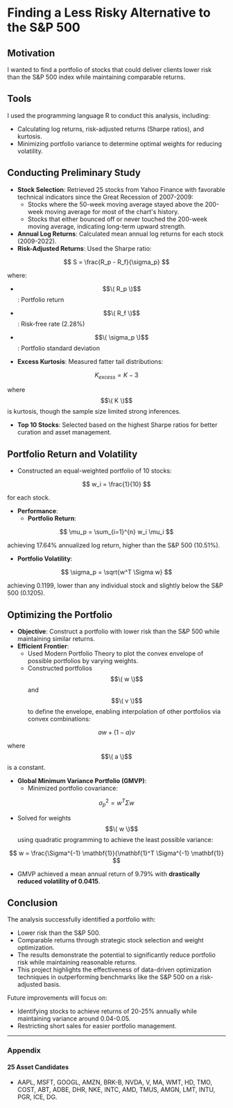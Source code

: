 # Finding a Less Risky Alternative to the S&P 500

## Motivation
I wanted to find a portfolio of stocks that could deliver clients lower risk than the S&P 500 index while maintaining comparable returns.

## Tools
I used the programming language R to conduct this analysis, including:
- Calculating log returns, risk-adjusted returns (Sharpe ratios), and kurtosis.
- Minimizing portfolio variance to determine optimal weights for reducing volatility.

## Conducting Preliminary Study
- **Stock Selection**: Retrieved 25 stocks from Yahoo Finance with favorable technical indicators since the Great Recession of 2007-2009:
  - Stocks where the 50-week moving average stayed above the 200-week moving average for most of the chart's history.
  - Stocks that either bounced off or never touched the 200-week moving average, indicating long-term upward strength.
- **Annual Log Returns**: Calculated mean annual log returns for each stock (2009-2022).
- **Risk-Adjusted Returns**: Used the Sharpe ratio:

$$
S = \frac{R_p - R_f}{\sigma_p}
$$

  where:
  - $$\( R_p \)$$: Portfolio return
  - $$\( R_f \)$$: Risk-free rate (2.28%)
  - $$\( \sigma_p \)$$: Portfolio standard deviation

- **Excess Kurtosis**: Measured fatter tail distributions:

$$
K_{excess} = K - 3
$$

  where $$\( K \)$$ is kurtosis, though the sample size limited strong inferences.
- **Top 10 Stocks**: Selected based on the highest Sharpe ratios for better curation and asset management.

## Portfolio Return and Volatility
- Constructed an equal-weighted portfolio of 10 stocks:

$$
w_i = \frac{1}{10}
$$

  for each stock.

- **Performance**:
  - **Portfolio Return**:

$$
\mu_p = \sum_{i=1}^{n} w_i \mu_i
$$

  achieving 17.64% annualized log return, higher than the S&P 500 (10.51%).

  - **Portfolio Volatility**:

$$
\sigma_p = \sqrt{w^T \Sigma w}
$$

  achieving 0.1199, lower than any individual stock and slightly below the S&P 500 (0.1205).

## Optimizing the Portfolio
- **Objective**: Construct a portfolio with lower risk than the S&P 500 while maintaining similar returns.
- **Efficient Frontier**:
  - Used Modern Portfolio Theory to plot the convex envelope of possible portfolios by varying weights.
  - Constructed portfolios $$\( w \)$$ and $$\( v \)$$ to define the envelope, enabling interpolation of other portfolios via convex combinations:

$$
a w + (1-a) v
$$

  where $$\( a \)$$ is a constant.

- **Global Minimum Variance Portfolio (GMVP)**:
  - Minimized portfolio covariance:

$$
\sigma_p^2 = w^T \Sigma w
$$

  - Solved for weights $$\( w \)$$ using quadratic programming to achieve the least possible variance:

$$
w = \frac{\Sigma^{-1} \mathbf{1}}{\mathbf{1}^T \Sigma^{-1} \mathbf{1}}
$$

  - GMVP achieved a mean annual return of 9.79% with **drastically reduced volatility of 0.0415**.

## Conclusion
The analysis successfully identified a portfolio with:
- Lower risk than the S&P 500.
- Comparable returns through strategic stock selection and weight optimization.
- The results demonstrate the potential to significantly reduce portfolio risk while maintaining reasonable returns.
- This project highlights the effectiveness of data-driven optimization techniques in outperforming benchmarks like the S&P 500 on a risk-adjusted basis. 

Future improvements will focus on:
- Identifying stocks to achieve returns of 20-25% annually while maintaining variance around 0.04-0.05.
- Restricting short sales for easier portfolio management.

---

### Appendix

#### 25 Asset Candidates

- AAPL, MSFT, GOOGL, AMZN, BRK-B, NVDA, V, MA, WMT, HD, TMO, COST, ABT, ADBE, DHR, NKE, INTC, AMD, TMUS, AMGN, LMT, INTU, PGR, ICE, DG.


